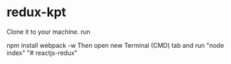 # redux-kpt
Clone it to your machine. run

npm install
webpack -w
Then open new Terminal (CMD) tab and run "node index"
"# reactjs-redux" 
